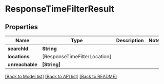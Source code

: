 # ResponseTimeFilterResult

## Properties
Name | Type | Description | Notes
------------ | ------------- | ------------- | -------------
**searchId** | **String** |  | 
**locations** | [ResponseTimeFilterLocation] |  | 
**unreachable** | **[String]** |  | 

[[Back to Model list]](../README.md#documentation-for-models) [[Back to API list]](../README.md#documentation-for-api-endpoints) [[Back to README]](../README.md)


